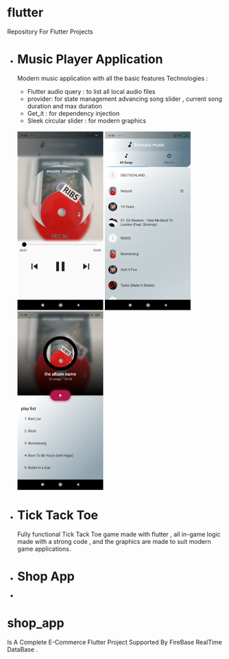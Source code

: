 # flutter
Repository For Flutter Projects </br>
<ul>
<li> <h1> Music Player Application</h1> 
  <p> 
  Modern music application with all the basic features 
  Technologies :
    <ul>
<li> Flutter audio query : to list all local audio files </li>
<li> provider: for state management advancing song slider , current song duration and max duration </li>
<li> Get_it : for dependency injection</li>
<li> Sleek circular slider : for modern graphics</li>
      </ul></br>
   <img src="ScreenShots/music/player.jpg" width="200">  
   <img src="ScreenShots/music/activeSongList.jpg" width="200">
   <img src="ScreenShots/music/albumPlayList.jpg" width="200">
  </p>
  
  </li>
  <li><h1>Tick Tack Toe</h1>
  <p>Fully functional Tick Tack Toe game made with flutter , all in-game logic made with a strong code 
, and the graphics are made to suit modern game applications.</p>
  </li>
  <li> <h1>Shop App </h1></li>
  <li> </li>
  
</ul>




# shop_app
Is A Complete E-Commerce Flutter Project Supported By FireBase RealTime DataBase .

